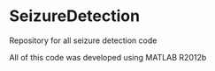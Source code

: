 # SeizureDetection

Repository for all seizure detection code

All of this code was developed using MATLAB R2012b
